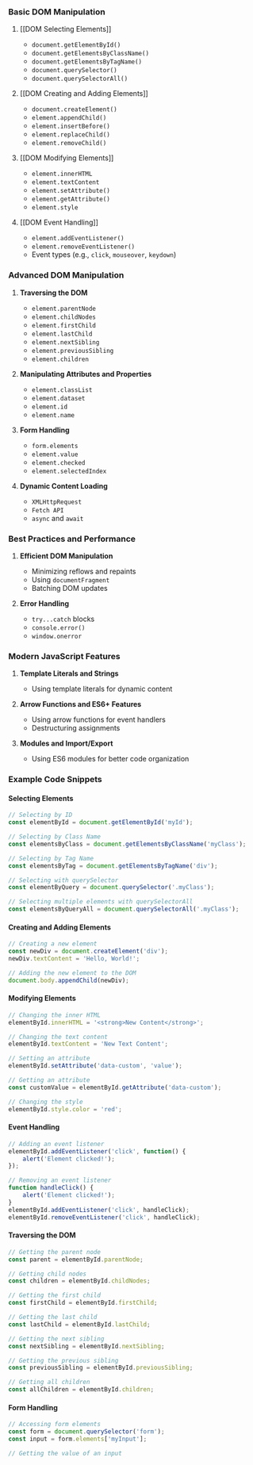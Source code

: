 
### Basic DOM Manipulation
1. [[DOM Selecting Elements]]
   - `document.getElementById()`
   - `document.getElementsByClassName()`
   - `document.getElementsByTagName()`
   - `document.querySelector()`
   - `document.querySelectorAll()`

2. [[DOM Creating and Adding Elements]]
   - `document.createElement()`
   - `element.appendChild()`
   - `element.insertBefore()`
   - `element.replaceChild()`
   - `element.removeChild()`

3. [[DOM Modifying Elements]]
   - `element.innerHTML`
   - `element.textContent`
   - `element.setAttribute()`
   - `element.getAttribute()`
   - `element.style`

4. [[DOM Event Handling]]
   - `element.addEventListener()`
   - `element.removeEventListener()`
   - Event types (e.g., `click`, `mouseover`, `keydown`)

### Advanced DOM Manipulation
1. **Traversing the DOM**
   - `element.parentNode`
   - `element.childNodes`
   - `element.firstChild`
   - `element.lastChild`
   - `element.nextSibling`
   - `element.previousSibling`
   - `element.children`

2. **Manipulating Attributes and Properties**
   - `element.classList`
   - `element.dataset`
   - `element.id`
   - `element.name`

3. **Form Handling**
   - `form.elements`
   - `element.value`
   - `element.checked`
   - `element.selectedIndex`

4. **Dynamic Content Loading**
   - `XMLHttpRequest`
   - `Fetch API`
   - `async` and `await`

### Best Practices and Performance
1. **Efficient DOM Manipulation**
   - Minimizing reflows and repaints
   - Using `documentFragment`
   - Batching DOM updates

2. **Error Handling**
    - `try...catch` blocks
    - `console.error()`
    - `window.onerror`

### Modern JavaScript Features
1. **Template Literals and Strings**
    - Using template literals for dynamic content

2. **Arrow Functions and ES6+ Features**
    - Using arrow functions for event handlers
    - Destructuring assignments

3. **Modules and Import/Export**
    - Using ES6 modules for better code organization

### Example Code Snippets

#### Selecting Elements
```javascript
// Selecting by ID
const elementById = document.getElementById('myId');

// Selecting by Class Name
const elementsByClass = document.getElementsByClassName('myClass');

// Selecting by Tag Name
const elementsByTag = document.getElementsByTagName('div');

// Selecting with querySelector
const elementByQuery = document.querySelector('.myClass');

// Selecting multiple elements with querySelectorAll
const elementsByQueryAll = document.querySelectorAll('.myClass');
```

#### Creating and Adding Elements
```javascript
// Creating a new element
const newDiv = document.createElement('div');
newDiv.textContent = 'Hello, World!';

// Adding the new element to the DOM
document.body.appendChild(newDiv);
```

#### Modifying Elements
```javascript
// Changing the inner HTML
elementById.innerHTML = '<strong>New Content</strong>';

// Changing the text content
elementById.textContent = 'New Text Content';

// Setting an attribute
elementById.setAttribute('data-custom', 'value');

// Getting an attribute
const customValue = elementById.getAttribute('data-custom');

// Changing the style
elementById.style.color = 'red';
```

#### Event Handling
```javascript
// Adding an event listener
elementById.addEventListener('click', function() {
    alert('Element clicked!');
});

// Removing an event listener
function handleClick() {
    alert('Element clicked!');
}
elementById.addEventListener('click', handleClick);
elementById.removeEventListener('click', handleClick);
```

#### Traversing the DOM
```javascript
// Getting the parent node
const parent = elementById.parentNode;

// Getting child nodes
const children = elementById.childNodes;

// Getting the first child
const firstChild = elementById.firstChild;

// Getting the last child
const lastChild = elementById.lastChild;

// Getting the next sibling
const nextSibling = elementById.nextSibling;

// Getting the previous sibling
const previousSibling = elementById.previousSibling;

// Getting all children
const allChildren = elementById.children;
```

#### Form Handling
```javascript
// Accessing form elements
const form = document.querySelector('form');
const input = form.elements['myInput'];

// Getting the value of an input
